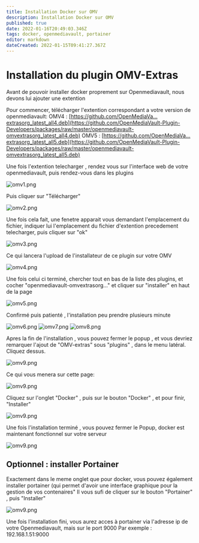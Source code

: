 ```yaml
---
title: Installation Docker sur OMV
description: Installation Docker sur OMV
published: true
date: 2022-01-16T20:49:03.346Z
tags: docker, openmediavault, portainer
editor: markdown
dateCreated: 2022-01-15T09:41:27.367Z
---
```




# Installation du plugin OMV-Extras

Avant de pouvoir installer docker proprement sur Openmediavault, nous devons lui ajouter une extention 

Pour commencer,  télécharger l'extention correspondant a votre version de openmediavault:
OMV4 : [https://github.com/OpenMediaVa…extrasorg_latest_all4.deb](https://github.com/OpenMediaVault-Plugin-Developers/packages/raw/master/openmediavault-omvextrasorg_latest_all4.deb)
OMV5 : [https://github.com/OpenMediaVa…extrasorg_latest_all5.deb](https://github.com/OpenMediaVault-Plugin-Developers/packages/raw/master/openmediavault-omvextrasorg_latest_all5.deb)

Une fois l'extention telecharger , rendez vous sur l'interface web de votre openmediavault, puis rendez-vous dans les plugins

![omv1.png](/nas/omv/docker/omv1.png)

Puis cliquer sur "Télécharger" 

![omv2.png](/nas/omv/docker/omv2.png)

Une fois cela fait, une fenetre apparait vous demandant l'emplacement du fichier, indiquer lui l'emplacement du fichier d'extention precedement telecharger, puis cliquer sur "ok"

![omv3.png](/nas/omv/docker/omv3.png)

Ce qui lancera l'upload de l'installateur de ce plugin sur votre OMV

![omv4.png](/nas/omv/docker/omv4.png)

Une fois celui ci terminé, chercher tout en bas de la liste des plugins, et cocher "openmediavault-omvextrasorg..." et cliquer sur "installer" en haut de la page

![omv5.png](/nas/omv/docker/omv5.png)

Confirmé puis patienté , l'installation peu prendre plusieurs minute

![omv6.png](/nas/omv/docker/omv6.png)
![omv7.png](/nas/omv/docker/omv7.png)
![omv8.png](/nas/omv/docker/omv8.png)

Apres la fin de l'installation , vous pouvez fermer le popup , et vous devriez remarquer l'ajout de "OMV-extras" sous "plugins" , dans le menu latéral.
Cliquez dessus.

![omv9.png](/nas/omv/docker/omv9.png)

Ce qui vous menera sur cette page:

![omv9.png](/nas/omv/docker/omv10.png)

Cliquez sur l'onglet "Docker" , puis sur le bouton "Docker" , et pour finir, "Installer"

![omv9.png](/nas/omv/docker/omv11.png)

Une fois l'installation terminé , vous pouvez fermer le Popup, docker est maintenant fonctionnel sur votre serveur

![omv9.png](/nas/omv/docker/omv12.png)

## Optionnel : installer Portainer

Exactement dans le meme onglet que pour docker, vous pouvez également installer portainer (qui permet d'avoir une interface graphique pour la gestion de vos contenaires"
Il vous sufi de cliquer sur le bouton "Portainer" , puis "Installer"

![omv9.png](/nas/omv/docker/omv13.png)

Une fois l'installation fini, vous aurez acces à portainer via l'adresse ip de votre Openmediavault, mais sur le port 9000 
Par exemple : 192.168.1.51:9000